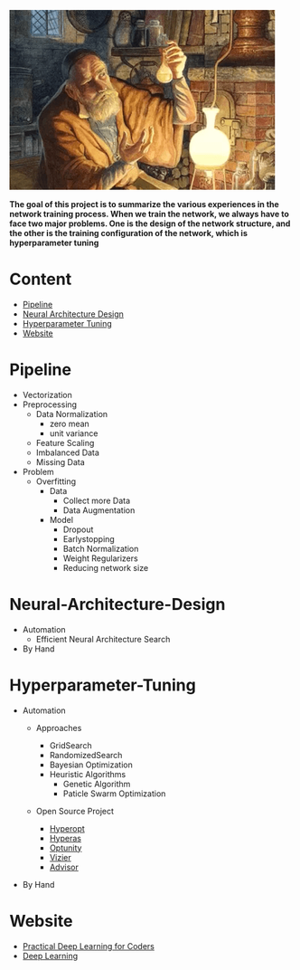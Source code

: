 ![Picture](https://github.com/pku-H2R/AI-Alchemy/blob/master/Picture/alchemy.png)

**The goal of this project is to summarize the various experiences in the network training process. When we train the network, we always have to face two major problems. One is the design of the network structure, and the other is the training configuration of the network, which is hyperparameter tuning**

# Content
* [Pipeline](#Pipeline)
* [Neural Architecture Design](#Neural-Architecture-Design)
* [Hyperparameter Tuning](#Hyperparameter-Tuning)
* [Website](#Website)


# Pipeline

* Vectorization
* Preprocessing
   * Data Normalization
      * zero mean
      * unit variance
   * Feature Scaling
   * Imbalanced Data
   * Missing Data
* Problem
   * Overfitting 
      * Data
         * Collect more Data
         * Data Augmentation
      * Model
         * Dropout
         * Earlystopping
         * Batch Normalization
         * Weight Regularizers
         * Reducing network size

# Neural-Architecture-Design

* Automation
    * Efficient Neural Architecture Search
* By Hand




# Hyperparameter-Tuning

* Automation

    * Approaches
      * GridSearch
      * RandomizedSearch
      * Bayesian Optimization
      * Heuristic Algorithms
          * Genetic Algorithm
          * Paticle Swarm Optimization
          
    * Open Source Project
      * [Hyperopt](https://github.com/hyperopt/hyperopt)
      * [Hyperas](https://github.com/maxpumperla/hyperas)
      * [Optunity](https://github.com/claesenm/optunity)
      * [Vizier](https://ai.google/research/pubs/pub46180)
      * [Advisor](https://github.com/tobegit3hub/advisor)
 
 * By Hand

# Website

* [Practical Deep Learning for Coders](https://course.fast.ai/)
* [Deep Learning](https://www.deeplearningbook.org/)
